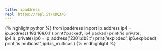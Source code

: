 ```yaml
---
title: ipaddress
repl: https://repl.it/KDQ3/6
---
```

{% highlight python %}
from ipaddress import ip_address
ip4 = ip_address('192.168.0.1')
print('packed', ip4.packed)
print('is private', ip4.is_private)
ip6 = ip_address('2001:db8::')
print('exploded', ip6.exploded)
print('is multicast', ip6.is_multicast)
{% endhighlight %}
